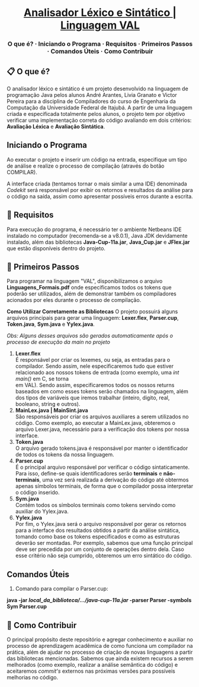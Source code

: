 <h1 align="center">
  <a href="https://github.com/liviagranato/trabalho-compiladores">
    Analisador Léxico e Sintático | Linguagem VAL
  </a>
</h1>

<h3 align="center">
  O que é?
  <span> · </span>
  Iniciando o Programa
  <span> · </span>
  Requisitos
  <span> · </span>
  Primeiros Passos
  <span> · </span>
  Comandos Úteis
  <span> · </span>
  Como Contribuir
 </h3>
 

## 📋 O que é?

O analisador léxico e sintático é um projeto desenvolvido na linguagem de programação Java pelos alunos André Arantes, Livia Granato e Victor Pereira para a disciplina de Compiladores do curso de Engenharia da Computação da Universidade Federal de Itajubá. A partir de uma linguagem criada e especificada totalmente pelos alunos, o projeto tem por objetivo verificar uma implementação correta do código avaliando em dois critérios: <b>Avaliação Léxica</b> e <b>Avaliação Sintática</b>.

##  Iniciando o Programa
Ao executar o projeto e inserir um código na entrada, especifique um tipo de análise e realize o processo de compilação (através do botão COMPILAR). 

A interface criada (tentamos tornar o mais similar a uma IDE) denominada <i>Codekit</i> será responsável por exibir os retornos e resultados da análise para o código na saída, assim como apresentar possíveis erros durante a escrita. 

## 📖 Requisitos

Para execução do programa, é necessário ter o ambiente Netbeans IDE instalado no computador (recomenda-se a v8.0.1), Java JDK devidamente instalado, além das bibliotecas <b>Java-Cup-11a.jar</b>, <b>Java_Cup.jar</b> e <b>JFlex.jar</b> que estão disponíveis dentro do projeto.

## 🎉 Primeiros Passos

Para programar na linguagem "VAL", disponibilizamos o arquivo <b>Linguagens_Formais.pdf</b> onde especificamos todos os tokens que poderão ser utilizados, além de demonstrar também os compiladores acionados por eles durante o processo de compilação.

<b>Como Utilizar Corretamente as Bibliotecas</b>
O projeto possuirá alguns arquivos principais para gerar uma linguagem: <b>Lexer.flex</b>, <b>Parser.cup</b>, <b>Token.java</b>, <b>Sym.java</b> e <b>Yylex.java</b>.

<i>Obs: Alguns desses arquivos são gerados automaticamente após o processo de execução da main no projeto</i>
<ol>
<li><b>Lexer.flex</b></li>
É responsável por criar os lexemes, ou seja, as entradas para o compilador. Sendo assim, nele especificaremos tudo que estiver relacionado aos nossos tokens de entrada (como exemplo, uma <i>int main()</i> em C, se torna <MAIN></MAIN> em VAL). Sendo assim, especificaremos todos os nossos returns baseados em como esses tokens serão chamados na linguagem, além dos tipos de variáveis que iremos trabalhar (inteiro, digito, real, booleano, string e outros).

<li><b>MainLex.java | MainSint.java</b></li>
São responsáveis por criar os arquivos auxiliares a serem utilizados no código. Como exemplo, ao executar a MainLex.java, obteremos o arquivo Lexer.java, necessário para a verificação dos tokens por nossa interface.

<li><b>Token.java</b></li>
O arquivo gerado tokens.java é responsável por manter o identificador de todos os tokens da nossa linguagem.

<li><b>Parser.cup</b></li>
É o principal arquivo responsável por verificar o código sintaticamente. Para isso, define-se quais identificadores serão <b>terminais</b> e <b>não-terminais</b>, uma vez será realizada a derivação do código até obtermos apenas símbolos terminais, de forma que o compilador possa interpretar o código inserido.

<li><b>Sym.java</b></li>
Contém todos os símbolos terminais como tokens servindo como auxiliar do Yylex.java.

<li><b>Yylex.java</b></li>
Por fim, o Yylex.java será o arquivo responsável por gerar os retornos para a interface dos resultados obtidos a partir da análise sintática, tomando como base os tokens especificados e como as estruturas deverão ser montadas. Por exemplo, sabemos que uma função principal deve ser precedida por um conjunto de operações dentro dela. Caso esse critério não seja cumprido, obteremos um erro sintático do código.
</ol>

## Comandos Úteis
1. Comando para compilar o Parser.cup:

<b>java -jar <i>local_da_biblioteca/.../java-cup-11a.jar</i> -parser Parser -symbols Sym Parser.cup</b>


## 👏 Como Contribuir

O principal propósito deste repositório e agregar conhecimento e auxiliar no processo de aprendizagem acadêmica de como funciona um compilador na prática, além de ajudar no processo de criação de novas linguagens a partir das bibliotecas mencionadas. Sabemos que ainda existem recursos a serem melhorados (como exemplo, realizar a análise semântica do código) e aceitaremos <i>commit's</i> externos nas próximas versões para possíveis melhorias no código. 
